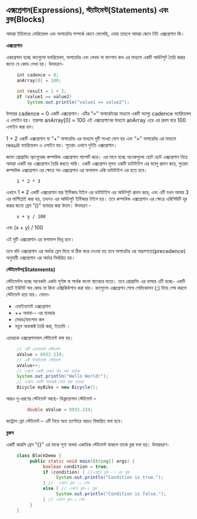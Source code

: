 ## এক্সপ্রেশান(Expressions), স্ট্যাটমেন্ট(Statements) এবং ব্লক(Blocks)


আমরা ইতিমধ্যে ভেরিয়েবল এবং অপারেটর সম্পর্কে জেনে ফেলেছি, এবার তাহলে আমরা জেনে নিই এক্সপ্রেশান কি। 

**এক্সপ্রেশান**

একপ্রেশান হচ্ছে কতগুলো ভ্যারিয়েবল, অপারেটর এবং মেথড বা ফাংশান কল এর মাধ্যমে একটি আউটপুট তৈরি করার জন্যে যে কোড লেখা হয়।  উদাহরণ-  

```java
    ‌‌int cadence = 0;
    anArray[0] = 100;
    
    int result = 1 + 2; 
    if (value1 == value2) 
        System.out.println("value1 == value2");
```

উপরের cadence = 0 একটি এক্সপ্রেশান। এটির ‌”=” অপারেটরের মাধ্যমে একটি ভ্যাল্যু  cadence ভ্যারিয়েবল এ এসাইন হয়। 
তারপর anArray[0] = 100 এই এক্সপ্রেশানের মাধ্যমে  anArray এরে এর প্রথম ঘরে 100 এসাইন করা হল। 

1 + 2 একটি এক্সপ্রেশান যা “+” অপারেটর এর মাধ্যমে দুটি সংখ্যা যোগ হয় এবং “=” অপারেটর এর মাধ্যমে  result ভ্যারিয়েবল এ এসাইন হয়। সুতরাং এখানে দুইটা এক্সপ্রেশান। 

জাভা প্রোগ্রামিং ল্যাংগুয়েজ কম্পাউন্ড এক্সপ্রেশান সাপোর্ট করে। এর মানে হচ্ছে অনেকগুলো ছোট ছোট এক্সপ্রেশান নিয়ে আমরা একটি বড় এক্সপ্রেশান তৈরি করতে পারি। 
একটি এক্সপ্রেশন মূলত একটি ডাটাটাইপ এর ভ্যালু প্রদান করে, সুতরাং কম্পাউন্ড এক্সপ্রেশান এর ক্ষেত্রে সব এক্সপ্রেশান এর ফলাফল একি ডাটাটাইপ এর হতে হবে। 
		
        1 * 2 * 3

এখানে 1 * 2 একটি এক্সপ্রেশান যার ইন্টিজার টাইপ এর ডাটাটাইপ এর আউটপুট প্রদান করে, এবং এটি যখন আবার 3 এর মাল্টিপ্লাই করা হয়, তখনও এর আউটপুট ইন্টিজার টাইপ হয়। 
তবে  কম্পাউন্ড এক্সপ্রেশান এর ক্ষেত্রে এম্বিগিউটি দূর করার জন্যে ব্রেস “()” ব্যবহার করা উত্তম। উদাহরণ - 
		
        x + y / 100

এবং 
		(x + y) / 100
        
এই দুটি এক্সপ্রেশান এর ফলাফল ভিন্ন হবে। 

তবে যদি এক্সপ্রেশান এর অর্ডার ব্রেস দিয়ে না ঠিক করে দেওয়া হয় তবে অপারেটর এর অগ্রগণ্যতা(precedence) অনুযায়ী এক্সপ্রেশান এর অর্ডার নির্ধারিত হয়। 

**স্টেটমেন্টস(Statements)**

স্টেটমেন্টস হচ্ছে অনেকটা একটা পূর্ণাঙ্গ বা সার্থক বাংলা বাক্যেের মতো। 
তবে প্রোগ্রামিং এর ভাষায় এটি হচ্ছে- একটি ছোট ইউনিট অব কোড যা কিনা এক্সিকিউশান করা যায়। কতগুলো এক্সপ্রেশন শেষে সেমিকোলন (;) দিয়ে শেষ করলে স্টেটমেন্ট হয়ে যায়। যেমন- 
 
- এসাইনমেন্ট এক্সপ্রেশান 
- ++ অথবা-- এর ব্যবহার
- মেথড/ফাংশান কল 
- নতুন অবজেক্ট তৈরি করা,  ইত্যাদি ।

এদেরকে এক্সপ্রেশনলাল স্টেটমেন্ট বলা হয়। 
```java
    // এটি এসানমেন্ট স্টেটমেন্ট
    aValue = 8933.234;
    // এটি ইনক্রিমেন্ট স্টেটমেন্ট
    aValue++;
    // এখানে একটি মেথড কল করা হয়েছে
    System.out.println("Hello World!");
    // এখানে একটি অবজেক্ট তৈরি করা হয়েছে
    Bicycle myBike = new Bicycle();
```

আরও দু-ধরণের স্টেটমেন্ট আছে- 
ডিক্লারেশান স্টেটমেন্ট – 
```java
		double aValue = 8933.234;
```
কন্ট্রোল ফ্লাে স্টেটমেন্ট – এটি নিয়ে অন্য চ্যাপ্টারে আরও বিস্তারিত বলা হবে। 


**ব্লকস**

একটি কারলি ব্রেস “{}” এর মাঝে শূণ্য অথবা একাধিক স্টেটমেন্ট থাকলে তাকে ব্লক বলা হয়। 
উদারহরণ- 

```java
    class BlockDemo {
         public static void main(String[] args) {
              boolean condition = true;
              if (condition) { //এখানে ব্লক -১ এর শুরু 
                   System.out.println("Condition is true.");
              } //  এখানে ব্লক -১ শেষ
              else { // এখানে ব্লক-২ শুরু 
                   System.out.println("Condition is false.");
              } // এখানে ব্লক-২ শেষ 
         }
    }
```



